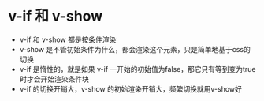 # v-if 和 v-show
- v-if 和 v-show 都是按条件渲染
- v-show 是不管初始条件为什么，都会渲染这个元素，只是简单地基于css的切换
- v-if 是惰性的，就是如果 v-if 一开始的初始值为false，那它只有等到变为true时才会开始渲染条件块
- v-if 的切换开销大，v-show 的初始渲染开销大，频繁切换就用v-show好